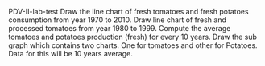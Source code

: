  PDV-II-lab-test
Draw the line chart of fresh tomatoes and fresh potatoes consumption from year 1970 to 2010.
Draw line chart of fresh and processed tomatoes from year 1980 to 1999.
Compute the average tomatoes and potatoes production (fresh) for every 10 years. Draw the sub graph which contains two charts. One for tomatoes and other for Potatoes. Data for this will be 10 years average.
